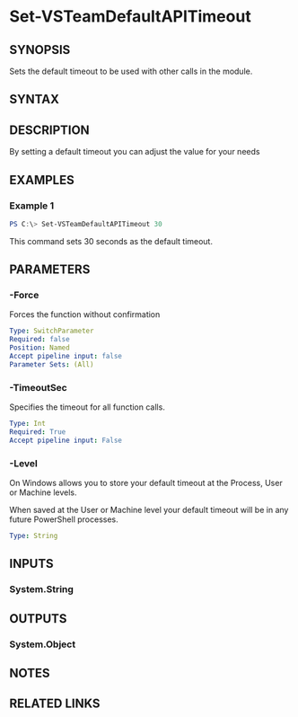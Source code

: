 


# Set-VSTeamDefaultAPITimeout

## SYNOPSIS

Sets the default timeout to be used with other calls in the module.

## SYNTAX

## DESCRIPTION

By setting a default timeout you can adjust the value for your needs

## EXAMPLES

### Example 1

```PowerShell
PS C:\> Set-VSTeamDefaultAPITimeout 30
```

This command sets 30 seconds as the default timeout.

## PARAMETERS

### -Force

Forces the function without confirmation

```yaml
Type: SwitchParameter
Required: false
Position: Named
Accept pipeline input: false
Parameter Sets: (All)
```

### -TimeoutSec

Specifies the timeout for all function calls.

```yaml
Type: Int
Required: True
Accept pipeline input: False
```

### -Level

On Windows allows you to store your default timeout at the Process, User or Machine levels.

When saved at the User or Machine level your default timeout will be in any future PowerShell processes.

```yaml
Type: String
```

## INPUTS

### System.String

## OUTPUTS

### System.Object

## NOTES

## RELATED LINKS

